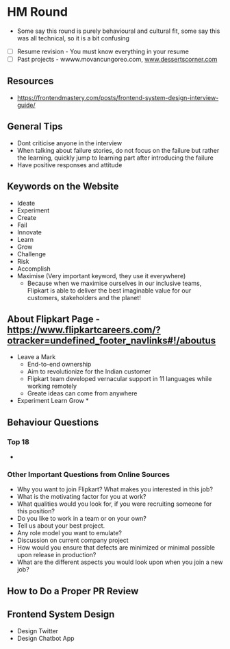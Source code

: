 # HM Round
* Some say this round is purely behavioural and cultural fit, some say this was all technical, so it is a bit confusing

- [ ] Resume revision - You must know everything in your resume
- [ ] Past projects - wwww.movancungoreo.com, www.dessertscorner.com

## Resources
* https://frontendmastery.com/posts/frontend-system-design-interview-guide/

## General Tips
* Dont criticise anyone in the interview
* When talking about failure stories, do not focus on the failure but rather the learning, quickly jump to learning part after introducing the failure
* Have positive responses and attitude

## Keywords on the Website
* Ideate
* Experiment
* Create
* Fail
* Innovate
* Learn
* Grow
* Challenge
* Risk
* Accomplish
* Maximise (Very important keyword, they use it everywhere)
  * Because when we maximise ourselves in our inclusive teams, Flipkart is able to deliver the best imaginable value for our customers, stakeholders and the planet!

## About Flipkart Page - https://www.flipkartcareers.com/?otracker=undefined_footer_navlinks#!/aboutus
* Leave a Mark
  * End-to-end ownership
  * Aim to revolutionize for the Indian customer
  * Flipkart team developed vernacular support in 11 languages while working remotely
  * Greate ideas can come from anywhere
* Experiment Learn Grow
  * 

## Behaviour Questions
### Top 18
* 

### Other Important Questions from Online Sources
* Why you want to join Flipkart? What makes you interested in this job?
* What is the motivating factor for you at work?
* What qualities would you look for, if you were recruiting someone for this position?
* Do you like to work in a team or on your own?
* Tell us about your best project.
* Any role model you want to emulate?
* Discussion on current company project
* How would you ensure that defects are minimized or minimal possible upon release in production?
* What are the different aspects you would look upon when you join a new job?

## How to Do a Proper PR Review

## Frontend System Design
* Design Twitter
* Design Chatbot App
